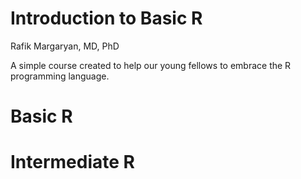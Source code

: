 # Introduction to Basic R
Rafik Margaryan, MD, PhD

A simple course created to help our young fellows to embrace the R programming language. 

# Basic R
# Intermediate R
